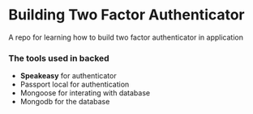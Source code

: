 # Building Two Factor Authenticator
A repo for learning how to build two factor authenticator in application


### The tools used in backed
- <b>Speakeasy</b> for authenticator
- Passport local for authentication
- Mongoose for interating with database
- Mongodb for the database